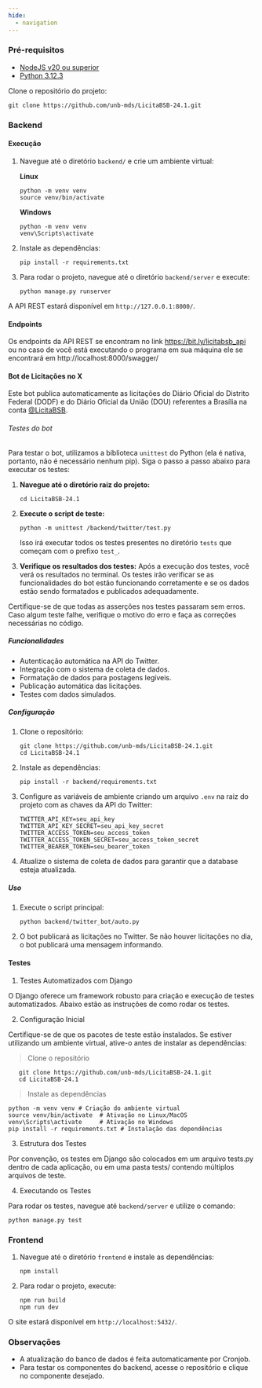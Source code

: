 ```yaml
---
hide:
  - navigation
---
```


### Pré-requisitos

- [NodeJS v20 ou superior](https://nodejs.org/en/download)
- [Python 3.12.3](https://www.python.org/downloads/)

Clone o repositório do projeto:

```
git clone https://github.com/unb-mds/LicitaBSB-24.1.git
```

### Backend

#### Execução

1. Navegue até o diretório `backend/` e crie um ambiente virtual:

    **Linux**
    ```
    python -m venv venv
    source venv/bin/activate
    ```

    **Windows**
    ```
    python -m venv venv
    venv\Scripts\activate
    ```

2. Instale as dependências:

    ```
    pip install -r requirements.txt
    ```

3. Para rodar o projeto, navegue até o diretório `backend/server` e execute:

    ```
    python manage.py runserver
    ```

A API REST estará disponível em `http://127.0.0.1:8000/`.

#### Endpoints

Os endpoints da API REST se encontram no link https://bit.ly/licitabsb_api ou no caso de você está executando o programa em sua máquina ele se encontrará em http://localhost:8000/swagger/ 

#### Bot de Licitações no X

Este bot publica automaticamente as licitações do Diário Oficial do Distrito Federal (DODF) e do Diário Oficial da União (DOU) referentes a Brasília na conta [@LicitaBSB](https://x.com/LicitaBSB).

###### Testes do bot

Para testar o bot, utilizamos a biblioteca `unittest` do Python (ela é nativa, portanto, não é necessário nenhum pip). Siga o passo a passo abaixo para executar os testes:

1. **Navegue até o diretório raiz do projeto:**
   ```
   cd LicitaBSB-24.1
   ```

2. **Execute o script de teste:**
   ```
   python -m unittest /backend/twitter/test.py
   ```

   Isso irá executar todos os testes presentes no diretório `tests` que começam com o prefixo `test_`.

3. **Verifique os resultados dos testes:**
   Após a execução dos testes, você verá os resultados no terminal. Os testes irão verificar se as funcionalidades do bot estão funcionando corretamente e se os dados estão sendo formatados e publicados adequadamente.

Certifique-se de que todas as asserções nos testes passaram sem erros. Caso algum teste falhe, verifique o motivo do erro e faça as correções necessárias no código.

##### Funcionalidades

- Autenticação automática na API do Twitter.
- Integração com o sistema de coleta de dados.
- Formatação de dados para postagens legíveis.
- Publicação automática das licitações.
- Testes com dados simulados.


##### Configuração

1. Clone o repositório:

    ```
    git clone https://github.com/unb-mds/LicitaBSB-24.1.git
    cd LicitaBSB-24.1
    ```

2. Instale as dependências:

    ```
    pip install -r backend/requirements.txt
    ```

3. Configure as variáveis de ambiente criando um arquivo `.env` na raiz do projeto com as chaves da API do Twitter:

    
    ```TWITTER_API_KEY=seu_api_key  ```  
    ```TWITTER_API_KEY_SECRET=seu_api_key_secret ```  
    ```TWITTER_ACCESS_TOKEN=seu_access_token  ```  
    ```TWITTER_ACCESS_TOKEN_SECRET=seu_access_token_secret  ```  
    ```TWITTER_BEARER_TOKEN=seu_bearer_token```
    

4. Atualize o sistema de coleta de dados para garantir que a database esteja atualizada.

##### Uso

1. Execute o script principal:

    ```
    python backend/twitter_bot/auto.py
    ```

2. O bot publicará as licitações no Twitter. Se não houver licitações no dia, o bot publicará uma mensagem informando.

#### Testes

1. Testes Automatizados com Django

O Django oferece um framework robusto para criação e execução de testes automatizados. Abaixo estão as instruções de como rodar os testes.

2. Configuração Inicial

Certifique-se de que os pacotes de teste estão instalados. Se estiver utilizando um ambiente virtual, ative-o antes de instalar as dependências:
> Clone o repositório
 ```
    git clone https://github.com/unb-mds/LicitaBSB-24.1.git
    cd LicitaBSB-24.1
 ```
> Instale as dependências
```
python -m venv venv # Criação do ambiente virtual
source venv/bin/activate  # Ativação no Linux/MacOS
venv\Scripts\activate     # Ativação no Windows
pip install -r requirements.txt # Instalação das dependências
```

3. Estrutura dos Testes
   
Por convenção, os testes em Django são colocados em um arquivo tests.py dentro de cada aplicação, ou em uma pasta tests/ contendo múltiplos arquivos de teste.

4. Executando os Testes
   
Para rodar os testes, navegue até `backend/server` e utilize o comando:

```
python manage.py test
```

### Frontend

1. Navegue até o diretório `frontend` e instale as dependências:

    ```
    npm install
    ```

2. Para rodar o projeto, execute:

    ```
    npm run build
    npm run dev
    ```

O site estará disponível em `http://localhost:5432/`.

### Observações

- A atualização do banco de dados é feita automaticamente por Cronjob.
- Para testar os componentes do backend, acesse o repositório e clique no componente desejado.
